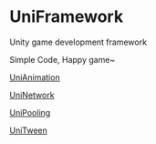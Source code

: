 # UniFramework
Unity game development framework

Simple Code, Happy game~

[UniAnimation](./UniFramework/UniAnimation/README.md)

[UniNetwork](./UniFramework/UniNetwork/README.md)

[UniPooling](./UniFramework/UniPooling/README.md)

[UniTween](./UniFramework/UniTween/README.md)
